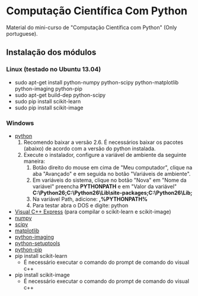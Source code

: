 Computação Científica Com Python
============================

Material do mini-curso de "Computação Científica com Python" (Only portuguese).

## Instalação dos módulos
### Linux (testado no Ubuntu 13.04)
* sudo apt-get install python-numpy python-scipy python-matplotlib python-imaging python-pip
* sudo apt-get build-dep python-scipy
* sudo pip install scikit-learn
* sudo pip install scikit-image
### Windows
* [python](http://www.python.org/download/releases/2.6/ "python")
    1. Recomendo baixar a versão 2.6. É necessários baixar os pacotes (abaixo) de acordo com a versão do python instalada.
    2. Execute o instalador, configure a variável de ambiente da seguinte maneira:
        1. Botão direito do mouse em cima de "Meu computador", clique na aba "Avançado" e em seguida no botão "Variáveis de ambiente".
        2. Em variáveis do sistema, clique no botão "Nova" em "Nome da variável" preencha **PYTHONPATH** e em "Valor da variável" **C:\Python26;C:\Python26\Lib\site-packages;C:\Python26\Lib\;**
        3. Na variável Path, adicione: **,%PYTHONPATH%**
        4. Para testar abra o DOS e digite: python
* [Visual C++ Express](http://download.microsoft.com/download/A/5/4/A54BADB6-9C3F-478D-8657-93B3FC9FE62D/vcsetup.exe "Visual C++") (para compilar o scikit-learn e scikit-image)
* [numpy](http://sourceforge.net/projects/numpy/files/NumPy/ "numpy")
* [scipy](http://sourceforge.net/projects/scipy/files/scipy/ "scipy")
* [matplotlib](http://matplotlib.org/downloads.html "matplotlib")
* [python-imaging](http://www.pythonware.com/products/pil/ "python-imaging")
* [python-setuptools](http://www.lfd.uci.edu/~gohlke/pythonlibs/#setuptools "python-setuptools")
* [python-pip](http://www.lfd.uci.edu/~gohlke/pythonlibs/#pip "python-pip")
* pip install scikit-learn
    * É necessário executar o comando do prompt de comando do visual c++
* pip install scikit-image
    * É necessário executar o comando do prompt de comando do visual c++
